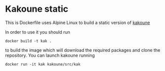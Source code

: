 # Kakoune static

This is Dockerfile uses Alpine Linux to build a static version of [kakoune](https://github.com/mawww/kakoune)

In order to use it you should run
```
docker build -t kak .
```

to build the image which will download the required packages and clone the repository.
You can launch kakoune running

```
docker run -it kak kakoune/src/kak
```
